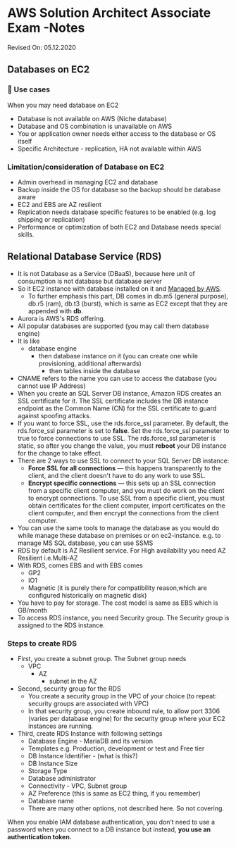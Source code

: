 # AWS Solution Architect Associate Exam -Notes

Revised On: 05.12.2020

## Databases on EC2

### :toolbox: Use cases

 When you may need database on EC2

* Database is not available on AWS (Niche database)
* Database and OS combination is unavailable on AWS
* You or application owner needs either access to the database or OS itself
* Specific Architecture - replication, HA not available within AWS

### Limitation/consideration of Database on EC2

* Admin overhead in managing EC2 and database
* Backup inside the OS for database so the backup should be database aware
* EC2 and EBS are AZ resilient
* Replication needs database specific features to be enabled (e.g. log shipping or replication)
* Performance or optimization of both EC2 and Database needs special skills.

## Relational Database Service (RDS)

* It is not Database as a Service (DBaaS), because here unit of consumption is not database but database server
* So it EC2 instance with database installed on it and <ins>Managed by AWS</ins>.
  * To further emphasis this part, DB comes in db.m5 (general purpose), db.r5 (ram), db.t3 (burst), which is same as EC2 except that they are appended with **db**.
* Aurora is AWS's RDS offering.
* All popular databases are supported (you may call them database engine)
* It is like
  * database engine
    * then database instance on it (you can create one while provisioning, additional afterwards)
      * then tables inside the database
* CNAME refers to the name you can use to access the database (you cannot use IP Address)
* When you create an SQL Server DB instance, Amazon RDS creates an SSL certificate for it. The SSL certificate includes the DB instance endpoint as the Common Name (CN) for the SSL certificate to guard against spoofing attacks.
* If you want to force SSL, use the rds.force_ssl parameter. By default, the rds.force_ssl parameter is set to **false**. Set the rds.force_ssl parameter to true to force connections to use SSL. The rds.force_ssl parameter is static, so after you change the value, you must **reboot** your DB instance for the change to take effect.
* There are 2 ways to use SSL to connect to your SQL Server DB instance:
  * **Force SSL for all connections** — this happens transparently to the client, and the client doesn't have to do any work to use SSL.
  * **Encrypt specific connections** — this sets up an SSL connection from a specific client computer, and you must do work on the client to encrypt connections. To use SSL from a specific client, you must obtain certificates for the client computer, import certificates on the client computer, and then encrypt the connections from the client computer.
* You can use the same tools to manage the database as you would do while manage these database on premises or on ec2-instance. e.g. to manage MS SQL database, you can use SSMS
* RDS by default is AZ Resilient service. For High availability you need AZ Resilient i.e.Multi-AZ
* With RDS, comes EBS and with EBS comes
  * GP2
  * IO1
  * Magnetic (it is purely there for compatibility reason,which are configured historically on magnetic disk)
* You have to pay for storage. The cost model is same as EBS which is GB/month
* To access RDS instance, you need Security group. The Security group is assigned to the RDS instance.

### Steps to create RDS

* First, you create a subnet group. The Subnet group needs
  * VPC
    * AZ
      * subnet in the AZ
* Second, security group for the RDS
  * You create a security group in the VPC of your choice (to repeat: security groups are associated with VPC)
  * In that security group, you create inbound rule, to allow port 3306 (varies per database engine) for the security group where your EC2 instances are running.
* Third, create RDS Instance with following settings
  * Database Engine - MariaDB and its version
  * Templates e.g. Production, development or test and Free tier
  * DB Instance Identifier - (what is this?)
  * DB Instance Size
  * Storage Type
  * Database administrator
  * Connectivity - VPC, Subnet group
  * AZ Preference (this is same as EC2 thing, if you remember)
  * Database name
  * There are many other options, not described here. So not covering.

When you enable IAM database authentication, you don’t need to use a password when you connect to a DB instance but instead, **you use an authentication token.**